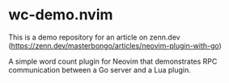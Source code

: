 # wc-demo.nvim

This is a demo repository for an article on zenn.dev (https://zenn.dev/masterbongo/articles/neovim-plugin-with-go)

A simple word count plugin for Neovim that demonstrates RPC communication between a Go server and a Lua plugin.
